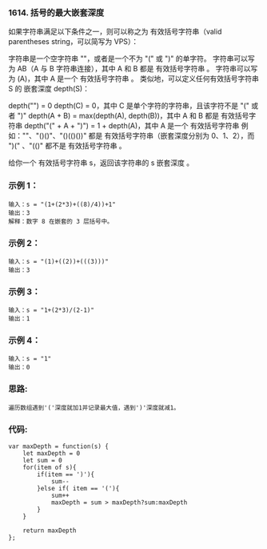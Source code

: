 ### 1614. 括号的最大嵌套深度
如果字符串满足以下条件之一，则可以称之为 有效括号字符串（valid parentheses string，可以简写为 VPS）：

字符串是一个空字符串 ""，或者是一个不为 "(" 或 ")" 的单字符。
字符串可以写为 AB（A 与 B 字符串连接），其中 A 和 B 都是 有效括号字符串 。
字符串可以写为 (A)，其中 A 是一个 有效括号字符串 。
类似地，可以定义任何有效括号字符串 S 的 嵌套深度 depth(S)：

depth("") = 0
depth(C) = 0，其中 C 是单个字符的字符串，且该字符不是 "(" 或者 ")"
depth(A + B) = max(depth(A), depth(B))，其中 A 和 B 都是 有效括号字符串
depth("(" + A + ")") = 1 + depth(A)，其中 A 是一个 有效括号字符串
例如：""、"()()"、"()(()())" 都是 有效括号字符串（嵌套深度分别为 0、1、2），而 ")(" 、"(()" 都不是 有效括号字符串 。

给你一个 有效括号字符串 s，返回该字符串的 s 嵌套深度 。

### 示例 1：
    输入：s = "(1+(2*3)+((8)/4))+1"
    输出：3
    解释：数字 8 在嵌套的 3 层括号中。

### 示例 2：
    输入：s = "(1)+((2))+(((3)))"
    输出：3

### 示例 3：
    输入：s = "1+(2*3)/(2-1)"
    输出：1

### 示例 4：
    输入：s = "1"
    输出：0

### 思路:
    遍历数组遇到'('深度就加1并记录最大值，遇到')'深度就减1。

### 代码:
    var maxDepth = function(s) {
        let maxDepth = 0
        let sum = 0
        for(item of s){
            if(item == ')'){
                sum--
            }else if( item == '('){
                sum++
                maxDepth = sum > maxDepth?sum:maxDepth
            }
        }

        return maxDepth
    };